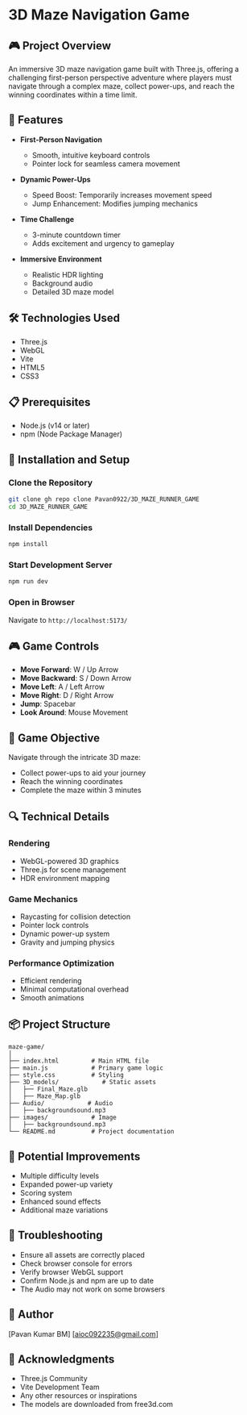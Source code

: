 # 3D Maze Navigation Game

## 🎮 Project Overview

An immersive 3D maze navigation game built with Three.js, offering a challenging first-person perspective adventure where players must navigate through a complex maze, collect power-ups, and reach the winning coordinates within a time limit.

## 🌟 Features

- **First-Person Navigation**
  - Smooth, intuitive keyboard controls
  - Pointer lock for seamless camera movement

- **Dynamic Power-Ups**
  - Speed Boost: Temporarily increases movement speed
  - Jump Enhancement: Modifies jumping mechanics

- **Time Challenge**
  - 3-minute countdown timer
  - Adds excitement and urgency to gameplay

- **Immersive Environment**
  - Realistic HDR lighting
  - Background audio
  - Detailed 3D maze model

## 🛠 Technologies Used

- Three.js
- WebGL
- Vite
- HTML5
- CSS3

## 📋 Prerequisites

- Node.js (v14 or later)
- npm (Node Package Manager)

## 🚀 Installation and Setup

### Clone the Repository
```bash
git clone gh repo clone Pavan0922/3D_MAZE_RUNNER_GAME
cd 3D_MAZE_RUNNER_GAME
```

### Install Dependencies
```bash
npm install
```

### Start Development Server
```bash
npm run dev
```

### Open in Browser
Navigate to `http://localhost:5173/`

## 🎮 Game Controls

- **Move Forward**: W / Up Arrow
- **Move Backward**: S / Down Arrow
- **Move Left**: A / Left Arrow
- **Move Right**: D / Right Arrow
- **Jump**: Spacebar
- **Look Around**: Mouse Movement

## 🎯 Game Objective

Navigate through the intricate 3D maze:
- Collect power-ups to aid your journey
- Reach the winning coordinates
- Complete the maze within 3 minutes

## 🔍 Technical Details

### Rendering
- WebGL-powered 3D graphics
- Three.js for scene management
- HDR environment mapping

### Game Mechanics
- Raycasting for collision detection
- Pointer lock controls
- Dynamic power-up system
- Gravity and jumping physics

### Performance Optimization
- Efficient rendering
- Minimal computational overhead
- Smooth animations

## 📦 Project Structure

```
maze-game/
│
├── index.html         # Main HTML file
├── main.js            # Primary game logic
├── style.css          # Styling
├── 3D_models/            # Static assets
│   ├── Final_Maze.glb
│   ├── Maze_Map.glb
├── Audio/            # Audio
│   ├── backgroundsound.mp3
├── images/            # Image
│   ├── backgroundsound.mp3
└── README.md          # Project documentation
```

## 🚧 Potential Improvements

- Multiple difficulty levels
- Expanded power-up variety
- Scoring system
- Enhanced sound effects
- Additional maze variations

## 🐛 Troubleshooting

- Ensure all assets are correctly placed
- Check browser console for errors
- Verify browser WebGL support
- Confirm Node.js and npm are up to date
- The Audio may not work on some browsers


## 👤 Author

[Pavan Kumar BM]
[aioc092235@gmail.com]

## 🙏 Acknowledgments

- Three.js Community
- Vite Development Team
- Any other resources or inspirations
- The models are downloaded from free3d.com  
```
